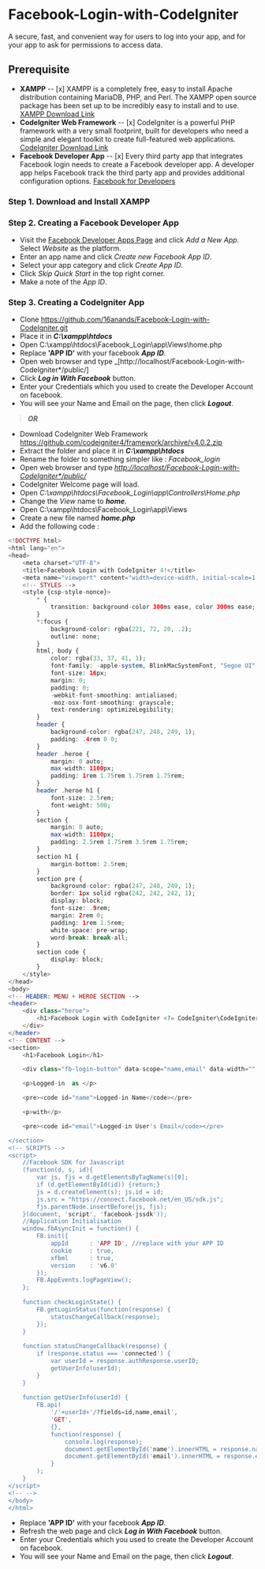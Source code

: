 
# Facebook-Login-with-CodeIgniter
A secure, fast, and convenient way for users to log into your app, and for your app to ask for permissions to access data.
##  Prerequisite
* **XAMPP**
-- [x] XAMPP is a completely free, easy to install Apache distribution containing MariaDB, PHP, and Perl. The XAMPP open source package has been set up to be incredibly easy to install and to use.
[XAMPP Download Link](https://www.apachefriends.org/index.html)
* **CodeIgniter Web Framework**
-- [x] CodeIgniter is a powerful PHP framework with a very small footprint, built for developers who need a simple and elegant toolkit to create full-featured web applications.
[CodeIgniter Download Link](https://codeigniter.com/)
* **Facebook Developer App**
-- [x] Every third party app that integrates Facebook login needs to create a Facebook developer app. A developer app helps Facebook track the third party app and provides additional configuration options.
[Facebook for Developers](https://developers.facebook.com/docs/apps/)
### Step 1. **Download and Install XAMPP**
### Step 2. **Creating a Facebook Developer App**
* Visit the [Facebook Developer Apps Page](https://developers.facebook.com/apps/) and click _Add a New App_. Select _Website_ as the platform.
* Enter an app name and click _Create new Facebook App ID_.
* Select your app category and click  _Create App ID_.
* Click _Skip Quick Start_ in the top right corner.
* Make a note of the _App ID_.
### Step 3. **Creating a CodeIgniter App**
* Clone https://github.com/16anands/Facebook-Login-with-CodeIgniter.git 
* Place it in _**C:\xampp\htdocs**_
* Open  C:\xampp\htdocs\Facebook_Login\app\Views\home.php
* Replace **'APP ID'** with your facebook _**App ID**_.
* Open web browser and type _[http://localhost/Facebook-Login-with-CodeIgniter*/public/]
* Click _**Log in With Facebook**_ button.
* Enter your Credentials which you used to create the Developer Account on facebook.
* You will see your Name and Email on the page, then click _**Logout**_.
> _**OR**_ 
* Download CodeIgniter Web Framework https://github.com/codeigniter4/framework/archive/v4.0.2.zip
* Extract the folder and place it in _**C:\xampp\htdocs**_
* Rename the folder to something simpler like : _Facebook_login_
* Open web browser and type _[http://localhost/Facebook-Login-with-CodeIgniter*/public/](http://localhost/Facebook_login/public/)_
* CodeIgniter Welcome page will load.
* Open _C:\xampp\htdocs\Facebook_Login\app\Controllers\Home.php_
* Change the _View_ name to _**home**_.
* Open  C:\xampp\htdocs\Facebook_Login\app\Views
* Create a new file named _**home.php**_
* Add the following code :
```php
<!DOCTYPE html>
<html lang="en">
<head>
	<meta charset="UTF-8">
	<title>Facebook Login with CodeIgniter 4!</title>
	<meta name="viewport" content="width=device-width, initial-scale=1.0">
	<!-- STYLES -->
	<style {csp-style-nonce}>
		* {
			transition: background-color 300ms ease, color 300ms ease;
		}
		*:focus {
			background-color: rgba(221, 72, 20, .2);
			outline: none;
		}
		html, body {
			color: rgba(33, 37, 41, 1);
			font-family: -apple-system, BlinkMacSystemFont, "Segoe UI", Helvetica, Arial, sans-serif, "Apple Color Emoji", "Segoe UI Emoji";
			font-size: 16px;
			margin: 0;
			padding: 0;
			-webkit-font-smoothing: antialiased;
			-moz-osx-font-smoothing: grayscale;
			text-rendering: optimizeLegibility;
		}
		header {
			background-color: rgba(247, 248, 249, 1);
			padding: .4rem 0 0;
		}
		header .heroe {
			margin: 0 auto;
			max-width: 1100px;
			padding: 1rem 1.75rem 1.75rem 1.75rem;
		}
		header .heroe h1 {
			font-size: 2.5rem;
			font-weight: 500;
		}
		section {
			margin: 0 auto;
			max-width: 1100px;
			padding: 2.5rem 1.75rem 3.5rem 1.75rem;
		}
		section h1 {
			margin-bottom: 2.5rem;
		}
		section pre {
			background-color: rgba(247, 248, 249, 1);
			border: 1px solid rgba(242, 242, 242, 1);
			display: block;
			font-size: .9rem;
			margin: 2rem 0;
			padding: 1rem 1.5rem;
			white-space: pre-wrap;
			word-break: break-all;
		}
		section code {
			display: block;
		}
	</style>
</head>
<body>
<!-- HEADER: MENU + HEROE SECTION -->
<header>
	<div class="heroe">
		<h1>Facebook Login with CodeIgniter <?= CodeIgniter\CodeIgniter::CI_VERSION ?></h1>
	</div>
</header>
<!-- CONTENT -->
<section>
	<h1>Facebook Login</h1>

	<div class="fb-login-button" data-scope="name,email" data-width="" data-size="large" data-button-type="login_with" data-layout="rounded" data-auto-logout-link="true" data-use-continue-as="false" data-onlogin="checkLoginState();"></div>

	<p>Logged-in  as </p>

	<pre><code id="name">Logged-in Name</code></pre>

	<p>with</p>

	<pre><code id="email">Logged-in User's Email</code></pre>

</section>  
<!-- SCRIPTS -->
<script>
    //Facebook SDK for Javascript
    (function(d, s, id){
        var js, fjs = d.getElementsByTagName(s)[0];
        if (d.getElementById(id)) {return;}
        js = d.createElement(s); js.id = id;
        js.src = "https://connect.facebook.net/en_US/sdk.js";
        fjs.parentNode.insertBefore(js, fjs);
    }(document, 'script', 'facebook-jssdk'));
    //Application Initialisation
    window.fbAsyncInit = function() {
        FB.init({
            appId      : 'APP ID', //replace with your APP ID
            cookie     : true,
            xfbml      : true,
            version    : 'v6.0'
        });
        FB.AppEvents.logPageView();   
    };
    
    function checkLoginState() { 
        FB.getLoginStatus(function(response) {   
            statusChangeCallback(response);
        });
    }
    
    function statusChangeCallback(response) {  
        if (response.status === 'connected') {   
            var userId = response.authResponse.userID;
            getUserInfo(userId);  
        }
    }
    
    function getUserInfo(userId) {                    
        FB.api(
            '/'+userId+'/?fields=id,name,email',
            'GET',
            {},
            function(response) {
                console.log(response);
                document.getElementById('name').innerHTML = response.name;
                document.getElementById('email').innerHTML = response.email;
            }
        );
    }
</script>
<!-- -->
</body>
</html>
```
* Replace **'APP ID'** with your facebook _**App ID**_.
* Refresh the web page and click _**Log in With Facebook**_ button.
* Enter your Credentials which you used to create the Developer Account on facebook.
* You will see your Name and Email on the page, then click _**Logout**_.


